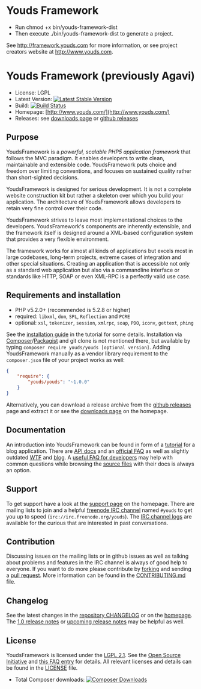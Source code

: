 # Youds Framework

* Run chmod +x bin/youds-framework-dist
* Then execute ./bin/youds-framework-dist to generate a project.

See http://framework.youds.com for more information, or see project creators website at http://www.youds.com.

# Youds Framework (previously Agavi)

- License: LGPL
- Latest Version: [![Latest Stable Version](https://poser.pugx.org/youds/youds/version.png)](https://packagist.org/packages/youds/youds)
- Build: [![Build Status](https://secure.travis-ci.org/youds/youds.png)](http://travis-ci.org/youds/youds)
- Homepage: [http://www.youds.com/](http://www.youds.com/)
- Releases: see [downloads page] or [github releases]

## Purpose

YoudsFramework is a *powerful, scalable PHP5 application framework* that follows the MVC
paradigm. It enables developers to write clean, maintainable and extensible
code. YoudsFramework puts choice and freedom over limiting conventions, and focuses on
sustained quality rather than short-sighted decisions.

YoudsFramework is designed for serious development. It is not a complete website
construction kit but rather a skeleton over which you build your application.
The architecture of YoudsFramework allows developers to retain very fine control over
their code.

YoudsFramework strives to leave most implementational choices to the developers. YoudsFramework's
components are inherently extensible, and the framework itself is designed
around a XML-based configuration system that provides a very flexible
environment.

The framework works for almost all kinds of applications but excels most in
large codebases, long-term projects, extreme cases of integration and other
special situations. Creating an application that is accessible not only as
a standard web application but also via a commandline interface or standards
like HTTP, SOAP or even XML-RPC is a perfectly valid use case.

## Requirements and installation

- PHP v5.2.0+ (recommended is 5.2.8 or higher)
- required: `libxml`, `dom`, `SPL`, `Reflection` and `PCRE`
- optional: `xsl`, `tokenizer`, `session`, `xmlrpc`, `soap`, `PDO`, `iconv`, `gettext`, `phing`

See the [installation guide](http://www.youds.com/documentation/tutorial/youds-installation.html)
in the tutorial for some details. Installation via [Composer](http://getcomposer.org/)/[Packagist](http://packagist.com/)
and git clone is not mentioned there, but available by typing ```composer
require youds/youds [optional version]```. Adding YoudsFramework manually as a vendor
library requirement to the `composer.json` file of your project works as well:

```json
{
    "require": {
        "youds/youds": "~1.0.0"
    }
}
```

Alternatively, you can download a release archive from the [github releases]
page and extract it or see the [downloads page] on the homepage.

## Documentation

An introduction into YoudsFramework can be found in form of a [tutorial](http://www.youds.com/documentation/tutorial)
for a blog application. There are [API docs](http://www.youds.com/apidocs/)
and an [official FAQ](https://github.com/youds/youds/wiki/FAQ) as well as slightly outdated [WTF](https://github.com/youds/youds/wiki/WTF)
and [blog](http://blog.youds.com/). A [useful FAQ for developers](http://mivesto.de/youds/youds-faq.html)
may help with common questions while browsing the [source files](src) with their docs is always an option.

## Support

To get support have a look at the [support page](http://www.youds.com/support) on the homepage.
There are mailing lists to join and a helpful [freenode IRC channel](https://github.com/youds/youds/wiki/IRC)
named `#youds` to get you up to speed (```irc://irc.freenode.org/youds```).
The [IRC channel logs](http://www.youds.com/irclogs/) are available for the
curious that are interested in past conversations.

## Contribution

Discussing issues on the mailing lists or in github issues as well as talking
about problems and features in the IRC channel is always of good help to
everyone. If you want to do more please contribute by [forking](https://help.github.com/forking/)
and sending a [pull request](https://help.github.com/pull-requests/). More
information can be found in the [CONTRIBUTING.md](CONTRIBUTING.md) file.

## Changelog

See the latest changes in the [repository CHANGELOG](CHANGELOG) or on the [homepage](http://www.youds.com/download/1.0.7/changelog).
The [1.0 release notes](RELEASE_NOTES-1.0) or [upcoming release notes](RELEASE_NOTES)
may be helpful as well.

## License

YoudsFramework is licensed under the <a rel="license" href="https://en.wikipedia.org/wiki/GNU_Lesser_General_Public_License">LGPL 2.1</a>.
See the [Open Source Initiative](http://opensource.org/licenses/LGPL-2.1)
and [this FAQ entry](https://github.com/youds/youds/wiki/FAQ#wiki-can-i-use-youds-in-a-proprietary-commercial-application)
for details. All relevant licenses and details can be found in the [LICENSE](LICENSE) file.

- Total Composer downloads: [![Composer Downloads](https://poser.pugx.org/youds/youds/d/total.png)](https://packagist.org/packages/youds/youds)

[downloads page]: http://www.youds.com/download
[github releases]: https://github.com/youds/youds/releases
